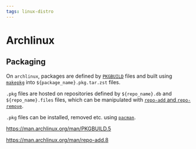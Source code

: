 ```yaml
---
tags: linux-distro
---
```

# Archlinux
## Packaging

On `archlinux`, packages are defined by [`PKGBUILD`](https://man.archlinux.org/man/PKGBUILD.5) files and built using [`makepkg`](https://man.archlinux.org/man/makepkg.8.en) into `${package_name}.pkg.tar.zst` files.

`.pkg` files are hosted on repositories defined by `${repo_name}.db` and `${repo_name}.files` files, which can be manipulated with [`repo-add` and `repo-remove`](https://man.archlinux.org/man/repo-add.8).

`.pkg` files can be installed, removed etc. using [`pacman`](https://man.archlinux.org/man/pacman.8.en).

https://man.archlinux.org/man/PKGBUILD.5

https://man.archlinux.org/man/repo-add.8